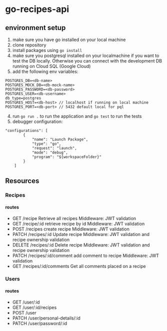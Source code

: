 # go-recipes-api
## environment setup

1. make sure you have go installed on your local machine
2. clone repository
3. install packages using `go install`
4. make sure you postgresql installed on your localmachine if you want to test the DB locally. Otherwise you can connect with the development DB running on Cloud SQL (Google Cloud)
5. add the following env variables:
```
POSTGRES_DB=<db-name>
POSTGRES_MOCK_DB=<db-mock-name>
POSTGRES_PASSWORD=<db-password>
POSTGRES_USER=<db-username>
db_type=postgres
POSTGRES_HOST=<db-host> // localhost if running on local machine
POSTGRES_PORT=<db-port> // 5432 default local for pql
```
4. run `go run .` to run the application and `go test` to run the tests
5. debugger configuration:
``` 
"configurations": [
        {
            "name": "Launch Package",
            "type": "go",
            "request": "launch",
            "mode": "debug",
            "program": "${workspaceFolder}"
        }
    ]
```

## Resources
### Recipes
#### routes
- GET /recipe
Retrieve all recipes
Middleware: JWT validation
- GET /recipe/:id
retrieve recipe by id
Middleware: JWT validation
- POST /recipes
create recipe
Middleware: JWT validation
- PATCH /recipes/:id
Update recipe
Middleware: JWT validation and recipe ownership validation
- DELETE /recipes/:id
Delete recipe
Middleware: JWT validation and recipe ownership validation
- PATCH /recipes/:id/comment
add comment to recipe
Middleware: JWT validation
- GET /recipes/:id/comments
Get all comments placed on a recipe

### Users
#### routes
- GET /user/:id
- GET /user/:id/recipes
- POST /user
- PATCH /user/personal-details/:id
- PATCH /user/password/:id
